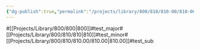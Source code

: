 ```yaml
---
{"dg-publish":true,"permalink":"/projects/library/800/810/810-00/810-00/","noteIcon":"0","created":"2024-02-25T02:02:48.662+09:00","updated":"2024-04-11T00:00:51.068+09:00"}
---
```


#[[Projects/Library/800/800\|800]]#test_major#[[Projects/Library/800/810/810\|810]]#test_minor#[[Projects/Library/800/810/810.00/810.00\|810.00]]#test_sub















